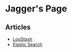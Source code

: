 # Jagger's Page

## Articles

- [LogStash](logstash.md)
- [Elastic Search](elastic-search/index.md)
